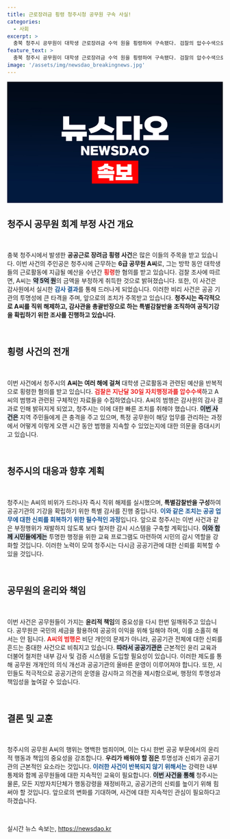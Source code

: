 ```yaml
---
title: 근로장려금 횡령 청주시청 공무원 구속 사실!
categories:
  - 사회
excerpt: >
  충북 청주시 공무원이 대학생 근로장려금 수억 원을 횡령하여 구속됐다. 검찰의 압수수색으로 드러난 범행, 이제 공직기강 확립을 위한 특별감찰이 시작된다! 클릭해서 자세한 내용을 확인하세요!
feature_text: >
  충북 청주시 공무원이 대학생 근로장려금 수억 원을 횡령하여 구속됐다. 검찰의 압수수색으로 드러난 범행, 이제 공직기강 확립을 위한 특별감찰이 시작된다! 클릭해서 자세한 내용을 확인하세요!
image: '/assets/img/newsdao_breakingnews.jpg'
---
```


<p><img src="/assets/img/newsdao_breakingnews.jpg" alt="implanttips 속보" /></p>

<h2 data-ke-size="size26">청주시 공무원 회계 부정 사건 개요</h2>

<p data-ke-size="size16">&nbsp;</p>

<p>충북 청주시에서 발생한 <b>공공근로 장려금 횡령 사건</b>은 많은 이들의 주목을 받고 있습니다. 이번 사건의 주인공은 청주시에 근무하는 <b>6급 공무원 A씨</b>로, 그는 방학 동안 대학생들의 근로활동에 지급될 예산을 수년간 <b><span style="color: #ee2323;">횡령</span></b>한 혐의를 받고 있습니다. 검찰 조사에 따르면, A씨는 <b><span style="background-color: #21538527;">약 5억 원</span></b>의 금액을 부정하게 취득한 것으로 밝혀졌습니다. 또한, 이 사건은 감사원에서 실시한 <b><span style="color: #1a5490;">감사 결과</span></b>를 통해 드러나게 되었습니다. 이러한 비리 사건은 공공 기관의 투명성에 큰 타격을 주며, 앞으로의 조치가 주목받고 있습니다. <b>청주시는 즉각적으로 A씨를 직위 해제하고, 감사관을 총괄반장으로 하는 특별감찰반을 조직하여 공직기강을 확립하기 위한 조사를 진행하고 있습니다.</b></p>

<p data-ke-size="size16">&nbsp;</p>

<h2 data-ke-size="size26">횡령 사건의 전개</h2>

<p data-ke-size="size16">&nbsp;</p>

<p>이번 사건에서 청주시의 <b>A씨는 여러 해에 걸쳐</b> 대학생 근로활동과 관련된 예산을 반복적으로 횡령한 혐의를 받고 있습니다. <b><span style="color: #ee2323;">검찰은 지난달 30일 자치행정과를 압수수색</span></b>하고 A씨의 범행과 관련된 구체적인 자료들을 수집하였습니다. A씨의 범행은 감사원의 감사 결과로 인해 밝혀지게 되었고, 청주시는 이에 대한 빠른 조치를 취해야 했습니다. <b><span style="background-color: #21538527;">이번 사건은</span></b> 지역 주민들에게 큰 충격을 주고 있으며, 특정 공무원이 해당 업무를 관리하는 과정에서 어떻게 이렇게 오랜 시간 동안 범행을 지속할 수 있었는지에 대한 의문을 증대시키고 있습니다.</p>

<p data-ke-size="size16">&nbsp;</p>

<h2 data-ke-size="size26">청주시의 대응과 향후 계획</h2>

<p data-ke-size="size16">&nbsp;</p>

<p>청주시는 A씨의 비위가 드러나자 즉시 직위 해제를 실시했으며, <b>특별감찰반을 구성</b>하여 공공기관의 기강을 확립하기 위한 특별 감사를 진행 중입니다. <b><span style="color: #1a5490;">이와 같은 조치는 공공 업무에 대한 신뢰를 회복하기 위한 필수적인 과정</span></b>입니다. 앞으로 청주시는 이번 사건과 같은 부정행위가 재발하지 않도록 보다 철저한 감시 시스템을 구축할 계획입니다. <b><span style="background-color: #21538527;">이와 함께 시민들에게는</span></b> 투명한 행정을 위한 교육 프로그램도 마련하여 시민의 감시 역할을 강화할 것입니다. 이러한 노력이 모여 청주시는 다시금 공공기관에 대한 신뢰를 회복할 수 있을 것입니다.</p>

<p data-ke-size="size16">&nbsp;</p>

<h2 data-ke-size="size26">공무원의 윤리와 책임</h2>

<p data-ke-size="size16">&nbsp;</p>

<p>이번 사건은 공무원들이 가지는 <b>윤리적 책임</b>의 중요성을 다시 한번 일깨워주고 있습니다. 공무원은 국민의 세금을 활용하여 공공의 이익을 위해 일해야 하며, 이를 소홀히 해서는 안 됩니다. <b><span style="color: #ee2323;">A씨의 범행은</span></b> 비단 개인의 문제가 아니라, 공공기관 전체에 대한 신뢰를 흔드는 중대한 사건으로 비춰지고 있습니다. <b><span style="background-color: #21538527;">따라서 공공기관은</span></b> 근본적인 윤리 교육과 더불어 철저한 내부 감사 및 검증 시스템을 도입할 필요성이 있습니다. 이러한 제도를 통해 공무원 개개인의 의식 개선과 공공기관의 올바른 운영이 이루어져야 합니다. 또한, 시민들도 적극적으로 공공기관의 운영을 감시하고 의견을 제시함으로써, 행정의 투명성과 책임성을 높여갈 수 있습니다.</p>

<p data-ke-size="size16">&nbsp;</p>

<h2 data-ke-size="size26">결론 및 교훈</h2>

<p data-ke-size="size16">&nbsp;</p>

<p>청주시의 공무원 A씨의 행위는 명백한 범죄이며, 이는 다시 한번 공공 부문에서의 윤리적 행동과 책임의 중요성을 강조합니다. <b>우리가 배워야 할 점은</b> 투명성과 신뢰가 공공기관의 근본적인 요소라는 것입니다. <b><span style="color: #1a5490;">이러한 사건이 반복되지 않기 위해서는</span></b> 강력한 내부 통제와 함께 공무원들에 대한 지속적인 교육이 필요합니다. <b><span style="background-color: #21538527;">이번 사건을 통해</span></b> 청주시는 물론, 모든 지방자치단체가 행동강령을 재정비하고, 공공기관의 신뢰를 높이기 위해 힘써야 할 것입니다. 앞으로의 변화를 기대하며, 사건에 대한 지속적인 관심이 필요하다고 하겠습니다.</p>

<p data-ke-size="size16">&nbsp;</p>
실시간 뉴스 속보는, <a href="https://newsdao.kr" rel="dofollow">https://newsdao.kr</a>


